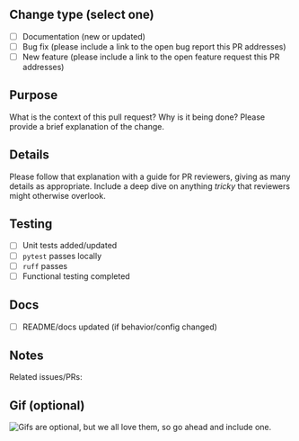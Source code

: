 ## Change type (select one)
- [ ] Documentation (new or updated)
- [ ] Bug fix (please include a link to the open bug report this PR addresses)
- [ ] New feature (please include a link to the open feature request this PR addresses)

## Purpose

What is the context of this pull request? Why is it being done?
Please provide a brief explanation of the change.

## Details

Please follow that explanation with a guide for PR reviewers, giving as
many details as appropriate. Include a deep dive on anything _tricky_
that reviewers might otherwise overlook.

## Testing
- [ ] Unit tests added/updated
- [ ] `pytest` passes locally
- [ ] `ruff` passes
- [ ] Functional testing completed

## Docs
- [ ] README/docs updated (if behavior/config changed)

## Notes

Related issues/PRs:

## Gif (optional)

![Gifs are optional, but we all love them, so go ahead and include one.](http://vignette2.wikia.nocookie.net/nyancat/images/d/d7/Donutcat.gif/revision/latest?cb=20130616122235)
